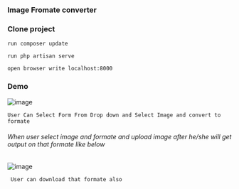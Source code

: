 ### Image Fromate converter

### Clone project 

``` run composer update ```

```run php artisan serve ```

```open browser write localhost:8000```

### Demo
![image](https://github.com/sajjadlaghari/change-image-formater-in-laravel/assets/68752819/da4e3fb0-3acf-4899-9f24-33c3a615f603)


```User Can Select Form From Drop down and Select Image and convert to formate```



###### When user select image and formate and upload image after he/she will get output on that formate like below

![image](https://github.com/sajjadlaghari/change-image-formater-in-laravel/assets/68752819/8596ca18-4c46-4d6f-ac69-9544323f4d6d)

``` User can download that formate also```

